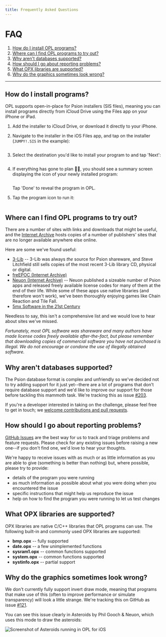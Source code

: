 ```yaml
---
title: Frequently Asked Questions
---
```


# FAQ

1. [How do I install OPL programs?](#installing-programs)
1. [Where can I find OPL programs to try out?](#finding-programs)
2. [Why aren't databases supported?](#database-support)
3. [How should I go about reporting problems?](#reporting-issues)
4. [What OPX libraries are supported?](#opx-support)
5. [Why do the graphics sometimes look wrong?](#invert-draw-mode)

---

<a id="installing-programs"></a>

## How do I install programs?

OPL supports open-in-place for Psion installers (SIS files), meaning you can install programs directly from iCloud Drive using the Files app on your iPhone or iPad.

1. Add the installer to iCloud Drive, or download it directly to your iPhone.

2. Navigate to the installer in the iOS Files app, and tap on the installer (`JUMPY!.SIS` in the example):

   <img class="inline-screenshot" srcset="/images/install-1.png 3x">

3. Select the destination you'd like to install your program to and tap 'Next':

   <img class="inline-screenshot" srcset="/images/install-2.png 3x">

4. If everything has gone to plan 🤞🏻, you should see a summary screen displaying the icon of your newly installed program:

   <img class="inline-screenshot" srcset="/images/install-3.png 3x">

   Tap 'Done' to reveal the program in OPL.

5. Tap the program icon to run it:

   <img class="inline-screenshot" srcset="/images/install-4.png 3x">

<a id="finding-programs"></a>

## Where can I find OPL programs to try out?

There are a number of sites with links and downloads that might be useful, and the [Internet Archive](https://archive.org) hosts copies of a number of publishers' sites that are no longer available anywhere else online.

Here are some we've found useful:

- [3-Lib](https://stevelitchfield.com/cdrom.htm) -- 3-Lib was always _the_ source for Psion shareware, and Steve Litchfield still sells copies of the most recent 3-Lib library CD, physical or digital.
- [freEPOC (Internet Archive)](https://web.archive.org/web/20010517001827/http://www.freepoc.org/downloads.htm)
- [Neuon (Internet Archive)](https://web.archive.org/web/20141011212633/http://neuon.com/downloads/) -- Neuon published a sizeable number of Psion apps and released freely available license codes for many of them at the end of their life. While some of these apps use native libraries (and therefore won't work), we've been thoroughly enjoying games like Chain Reaction and Tile Fall.
- [5mx Software in the 21st Century](https://tobidog.com/programs.htm)

Needless to say, this isn't a comprehensive list and we would love to hear about sites we've missed.

_Fortunately, most OPL software was shareware and many authors have made license codes freely available after-the-fact, but please remember that downloading copies of commercial software you have not purchased is illegal. We do not encourage or condone the use of illegally obtained software._

<a id="database-support"></a>

## Why aren't databases supported?

The Psion database format is complex and unfriendly so we've decided not to try adding support for it just yet--there are a lot of programs that don't require database support and we'd like to improve our support for those before tackling this mammoth task. We're tracking this as issue [#203](https://github.com/inseven/opolua/issues/203).

If you're a developer interested in taking on the challenge, please feel free to get in touch; we [welcome contributions and pull requests](https://github.com/inseven/opolua#contributing).

<a id="reporting-issues"></a>

## How should I go about reporting problems?

[GitHub Issues](https://github.com/inseven/opolua/issues) are the best way for us to track and triage problems and feature requests. Please check for any existing issues before raising a new one--if you don't find one, we'd love to hear your thoughts.

We're happy to receive issues with as much or as little information as you are able to give (something is better than nothing) but, where possible, please try to provide:

- details of the program you were running
- as much information as possible about what you were doing when you encountered the issue
- specific instructions that might help us reproduce the issue
- help on how to find the program you were running to let us test changes

<a id="opx-support"></a>

## What OPX libraries are supported?

OPX libraries are native C/C++ libraries that OPL programs can use. The following built-in and commonly used OPX libraries are supported:

- **bmp.opx** -- fully supported
- **date.opx** -- a few unimplemented functions
- **sysram1.opx** -- common functions supported
- **system.opx** -- common functions supported
- **systinfo.opx** -- partial support

<a id="invert-draw-mode"></a>

## Why do the graphics sometimes look wrong?

We don't currently fully support invert draw mode, meaning that programs that make use of this (often to improve performance or simulate transparency) will look a little strange. We're tracking this on GitHub as issue [#121](https://github.com/inseven/opolua/issues/121).

You can see this issue clearly in Asteroids by Phil Gooch & Neuon, which uses this mode to draw the asteroids:

<img class="program-screenshot" alt="Screenshot of Asteroids running in OPL for iOS" src="/images/asteroids.png">
